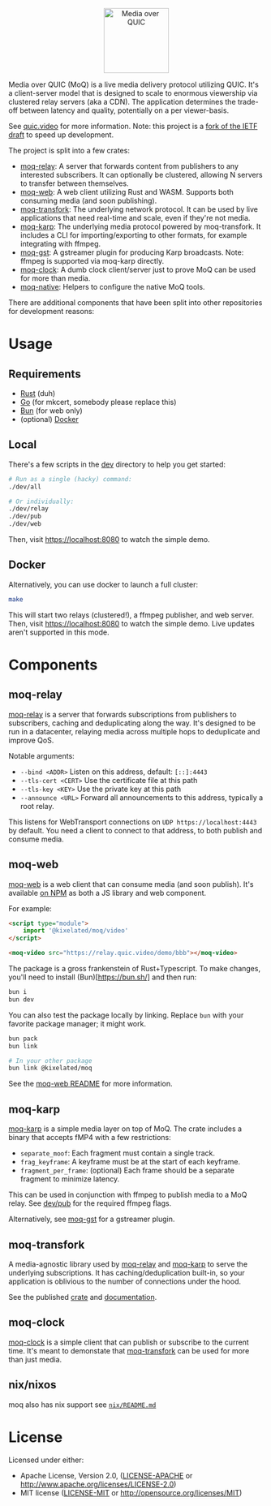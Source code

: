 <p align="center">
	<img height="128px" src="https://github.com/kixelated/moq-rs/blob/main/.github/logo.svg" alt="Media over QUIC">
</p>

Media over QUIC (MoQ) is a live media delivery protocol utilizing QUIC.
It's a client-server model that is designed to scale to enormous viewership via clustered relay servers (aka a CDN).
The application determines the trade-off between latency and quality, potentially on a per viewer-basis.

See [quic.video](https://quic.video) for more information.
Note: this project is a [fork of the IETF draft](https://quic.video/blog/transfork) to speed up development.

The project is split into a few crates:

-   [moq-relay](moq-relay): A server that forwards content from publishers to any interested subscribers. It can optionally be clustered, allowing N servers to transfer between themselves.
- [moq-web](moq-web): A web client utilizing Rust and WASM. Supports both consuming media (and soon publishing).
-   [moq-transfork](moq-transfork): The underlying network protocol. It can be used by live applications that need real-time and scale, even if they're not media.
- [moq-karp](moq-karp): The underlying media protocol powered by moq-transfork. It includes a CLI for importing/exporting to other formats, for example integrating with ffmpeg.
- [moq-gst](moq-gst): A gstreamer plugin for producing Karp broadcasts. Note: ffmpeg is supported via moq-karp directly.
-   [moq-clock](moq-clock): A dumb clock client/server just to prove MoQ can be used for more than media.
-   [moq-native](moq-native): Helpers to configure the native MoQ tools.

There are additional components that have been split into other repositories for development reasons:


# Usage
## Requirements
- [Rust](https://www.rust-lang.org/tools/install) (duh)
- [Go](https://golang.org/doc/install) (for mkcert, somebody please replace this)
- [Bun](https://bun.sh/) (for web only)
-  (optional) [Docker](https://docs.docker.com/get-docker/)

## Local
There's a few scripts in the [dev](dev) directory to help you get started:
```sh
# Run as a single (hacky) command:
./dev/all

# Or individually:
./dev/relay
./dev/pub
./dev/web
```

Then, visit [https://localhost:8080](localhost:8080) to watch the simple demo.

## Docker
Alternatively, you can use docker to launch a full cluster:
```sh
make
```

This will start two relays (clustered!), a ffmpeg publisher, and web server.
Then, visit [https://localhost:8080](localhost:8080) to watch the simple demo.
Live updates aren't supported in this mode.


# Components
## moq-relay

[moq-relay](moq-relay) is a server that forwards subscriptions from publishers to subscribers, caching and deduplicating along the way.
It's designed to be run in a datacenter, relaying media across multiple hops to deduplicate and improve QoS.

Notable arguments:

-   `--bind <ADDR>` Listen on this address, default: `[::]:4443`
-   `--tls-cert <CERT>` Use the certificate file at this path
-   `--tls-key <KEY>` Use the private key at this path
-   `--announce <URL>` Forward all announcements to this address, typically a root relay.

This listens for WebTransport connections on `UDP https://localhost:4443` by default.
You need a client to connect to that address, to both publish and consume media.

## moq-web

[moq-web](moq-web) is a web client that can consume media (and soon publish).
It's available [on NPM](https://www.npmjs.com/package/@kixelated/moq) as both a JS library and web component.

For example:

```html
<script type="module">
	import '@kixelated/moq/video'
</script>

<moq-video src="https://relay.quic.video/demo/bbb"></moq-video>
```

The package is a gross frankenstein of Rust+Typescript.
To make changes, you'll need to install (Bun)[https://bun.sh/] and then run:

```sh
bun i
bun dev
```

You can also test the package locally by linking.
Replace `bun` with your favorite package manager; it might work.

```sh
bun pack
bun link

# In your other package
bun link @kixelated/moq
```

See the [moq-web README](moq-web/README.md) for more information.

## moq-karp

[moq-karp](moq-karp) is a simple media layer on top of MoQ.
The crate includes a binary that accepts fMP4 with a few restrictions:

-   `separate_moof`: Each fragment must contain a single track.
-   `frag_keyframe`: A keyframe must be at the start of each keyframe.
-   `fragment_per_frame`: (optional) Each frame should be a separate fragment to minimize latency.

This can be used in conjunction with ffmpeg to publish media to a MoQ relay.
See [dev/pub](dev/pub) for the required ffmpeg flags.

Alternatively, see [moq-gst](./moq-gst) for a gstreamer plugin.

## moq-transfork

A media-agnostic library used by [moq-relay](moq-relay) and [moq-karp](moq-karp) to serve the underlying subscriptions.
It has caching/deduplication built-in, so your application is oblivious to the number of connections under the hood.

See the published [crate](https://crates.io/crates/moq-transfork) and [documentation](https://docs.rs/moq-transfork/latest/moq_transfork/).

## moq-clock

[moq-clock](moq-clock) is a simple client that can publish or subscribe to the current time.
It's meant to demonstate that [moq-transfork](moq-transfork) can be used for more than just media.

## nix/nixos

moq also has nix support see [`nix/README.md`](nix/README.md)


# License

Licensed under either:

-   Apache License, Version 2.0, ([LICENSE-APACHE](LICENSE-APACHE) or http://www.apache.org/licenses/LICENSE-2.0)
-   MIT license ([LICENSE-MIT](LICENSE-MIT) or http://opensource.org/licenses/MIT)
